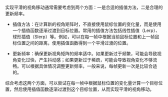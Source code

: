 
实现平滑的视角移动通常需要考虑到两个方面：一是合适的插值方法，二是合理的更新频率。

- 插值方法：在计算新的视角矩阵时，不直接使用鼠标位置的变化量，而是使用一个插值函数逐渐过渡到目标位置。常用的插值方法包括线性插值（Lerp）、球形插值（Slerp）等。例如，可以在每一帧中根据当前鼠标位置和上一帧鼠标位置之间的距离，使用插值函数得到一个平滑过渡的位置。

- 更新频率：确保更新视角矩阵的频率适中。如果更新过于频繁，可能会导致视角变化过快，产生抖动感；如果更新过于稀疏，可能会导致视角变化不够流畅。可以根据具体情况调整更新频率，一般来说，每帧更新一次是比较合适的。

综合考虑这两个方面，可以尝试在每一帧中根据鼠标位置的变化量计算一个目标位置，然后使用插值函数逐渐过渡到这个目标位置，从而实现平滑的视角移动。
